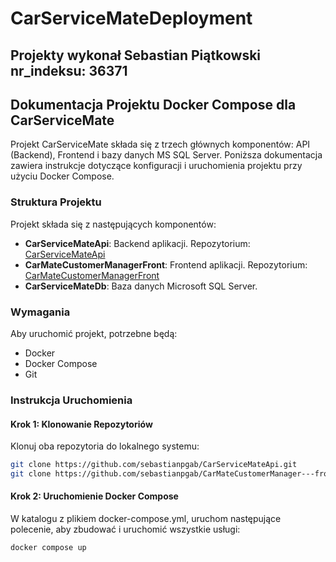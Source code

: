 # CarServiceMateDeployment

## Projekty wykonał Sebastian Piątkowski nr_indeksu: 36371

## Dokumentacja Projektu Docker Compose dla CarServiceMate

Projekt CarServiceMate składa się z trzech głównych komponentów: API (Backend), Frontend i bazy danych MS SQL Server. Poniższa dokumentacja zawiera instrukcje dotyczące konfiguracji i uruchomienia projektu przy użyciu Docker Compose.

### Struktura Projektu

Projekt składa się z następujących komponentów:

- **CarServiceMateApi**: Backend aplikacji. Repozytorium: [CarServiceMateApi](https://github.com/sebastianpgab/CarServiceMateApi.git)
- **CarMateCustomerManagerFront**: Frontend aplikacji. Repozytorium: [CarMateCustomerManagerFront](https://github.com/sebastianpgab/CarMateCustomerManager---front.git)
- **CarServiceMateDb**: Baza danych Microsoft SQL Server.

### Wymagania

Aby uruchomić projekt, potrzebne będą:

- Docker
- Docker Compose
- Git

### Instrukcja Uruchomienia

#### Krok 1: Klonowanie Repozytoriów

Klonuj oba repozytoria do lokalnego systemu:

```sh
git clone https://github.com/sebastianpgab/CarServiceMateApi.git
git clone https://github.com/sebastianpgab/CarMateCustomerManager---front.git

```

#### Krok 2: Uruchomienie Docker Compose

W katalogu z plikiem docker-compose.yml, uruchom następujące polecenie, aby zbudować i uruchomić wszystkie usługi:
```sh
docker compose up




